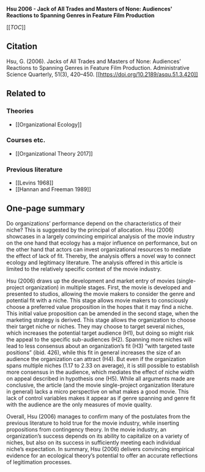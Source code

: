 **Hsu 2006 - Jack of All Trades and Masters of None: Audiences' Reactions to Spanning Genres in Feature Film Production**

[[_TOC_]]

## Citation
Hsu, G. (2006). Jacks of All Trades and Masters of None: Audiences’ Reactions to Spanning Genres in Feature Film Production. Administrative Science Quarterly, 51(3), 420–450. [[https://doi.org/10.2189/asqu.51.3.420]]

## Related to

### Theories
* [[Organizational Ecology]]

### Courses etc.
* [[Organizational Theory 2017]]

### Previous literature
* [[Levins 1968]]
* [[Hannan and Freeman 1989]]

## One-page summary
Do organizations’ performance depend on the characteristics of their niche? This is suggested by the principal of allocation. Hsu (2006) showcases in a largely convincing empirical analysis of the movie industry on the one hand that ecology has a major influence on performance, but on the other hand that actors can invest organizational resources to mediate the effect of lack of fit. Thereby, the analysis offers a novel way to connect ecology and legitimacy literature. The analysis offered in this article is limited to the relatively specific context of the movie industry. 

Hsu (2006) draws up the development and market entry of movies (single-project organization) in multiple stages. First, the movie is developed and presented to studios, allowing the movie makers to consider the genre and potential fit with a niche. This stage allows movie makers to consciously choose a preferred value proposition in the hopes that it may find a niche. This initial value proposition can be amended in the second stage, when the marketing strategy is derived. This stage allows the organization to choose their target niche or niches. They may choose to target several niches, which increases the potential target audience (H1), but doing so might risk the appeal to the specific sub-audiences (H2). Spanning more niches will lead to less consensus about an organization’s fit (H3) “with targeted taste positions” (ibid. 426), while this fit in general increases the size of an audience the organization can attract (H4). But even if the organization spans multiple niches (1.17 to 2.33 on average), it is still possible to establish more consensus in the audience, which mediates the effect of niche width on appeal described in hypothesis one (H5). While all arguments made are conclusive, the article (and the movie single-project organization literature in general) lacks a micro perspective on what makes a good movie. This lack of control variables makes it appear as if genre spanning and genre fit with the audience are the only measures of movie quality. 

Overall, Hsu (2006) manages to confirm many of the postulates from the previous literature to hold true for the movie industry, while inserting propositions from contingency theory. In the movie industry, an organization’s success depends on its ability to capitalize on a variety of niches, but also on its success in sufficiently meeting each individual niche’s expectation. In summary, Hsu (2006) delivers convincing empirical evidence for an ecological theory’s potential to offer an accurate reflections of legitimation processes. 